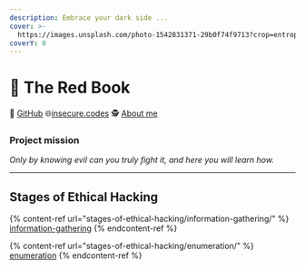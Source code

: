 ```yaml
---
description: Embrace your dark side ...
cover: >-
  https://images.unsplash.com/photo-1542831371-29b0f74f9713?crop=entropy&cs=tinysrgb&fm=jpg&ixid=MnwxOTcwMjR8MHwxfHNlYXJjaHw1fHxoYWNraW5nfGVufDB8fHx8MTY2NzQ3MjAyMA&ixlib=rb-4.0.3&q=80
coverY: 0
---
```


# 📕 The Red Book

🐙 [GitHub](https://github.com/insecurecodes) 🌐[insecure.codes](https://www.insecure.codes/) 🕵️ [About me](https://rtm.codes/)

### Project mission <a href="#h.3f4tphhd9pn8_l" id="h.3f4tphhd9pn8_l"></a>

_Only by knowing evil can you truly fight it, and here you will learn how._

***

## Stages of Ethical Hacking

{% content-ref url="stages-of-ethical-hacking/information-gathering/" %}
[information-gathering](stages-of-ethical-hacking/information-gathering/)
{% endcontent-ref %}

{% content-ref url="stages-of-ethical-hacking/enumeration/" %}
[enumeration](stages-of-ethical-hacking/enumeration/)
{% endcontent-ref %}
